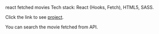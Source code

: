 react fetched movies
Tech stack: React (Hooks, Fetch), HTML5, SASS.

Click the link to see [project](https://pavliklaw7.github.io/react_movies-list-fetch-movies/).

You can search the movie fetched from API.


